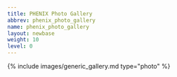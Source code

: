 ```yaml
---
title: PHENIX Photo Gallery
abbrev: phenix_photo_gallery
name: phenix_photo_gallery
layout: newbase
weight: 10
level: 0
---
```

{% include images/generic_gallery.md type="photo" %}
